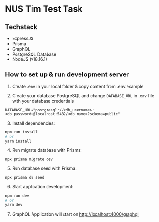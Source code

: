 # NUS Tim Test Task

## Techstack

- ExpressJS
- Prisma
- GraphQL
- PostgreSQL Database
- NodeJS (v18.16.1)

## How to set up & run development server

1. Create .env in your local folder & copy content from .env.example

2. Create your database PostgreSQL and change `DATABASE_URL` in .env file with your database credentials

`DATABASE_URL="postgresql://<db_username>:<db_password>@localhost:5432/<db_name>?schema=public"`

3. Install dependencies:

```bash
npm run install
# or
yarn install
```

4. Run migrate database with Prisma:

```bash
npx prisma migrate dev
```

5. Run database seed with Prisma:

```bash
npx prisma db seed
```

6. Start application development:

```bash
npm run dev
# or
yarn dev
```

7. GraphQL Application will start on [http://localhost:4000/graphql](http://localhost:4000/graphql)
